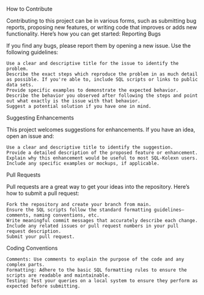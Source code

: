 How to Contribute

Contributing to this project can be in various forms, such as submitting bug reports, proposing new features, or writing code that improves or adds new functionality. Here’s how you can get started:
Reporting Bugs

If you find any bugs, please report them by opening a new issue. Use the following guidelines:

    Use a clear and descriptive title for the issue to identify the problem.
    Describe the exact steps which reproduce the problem in as much detail as possible. If you're able to, include SQL scripts or links to public data sets.
    Provide specific examples to demonstrate the expected behavior.
    Describe the behavior you observed after following the steps and point out what exactly is the issue with that behavior.
    Suggest a potential solution if you have one in mind.

Suggesting Enhancements

This project welcomes suggestions for enhancements. If you have an idea, open an issue and:

    Use a clear and descriptive title to identify the suggestion.
    Provide a detailed description of the proposed feature or enhancement.
    Explain why this enhancement would be useful to most SQL-Kolexn users.
    Include any specific examples or mockups, if applicable.

Pull Requests

Pull requests are a great way to get your ideas into the repository. Here’s how to submit a pull request:

    Fork the repository and create your branch from main.
    Ensure the SQL scripts follow the standard formatting guidelines—comments, naming conventions, etc.
    Write meaningful commit messages that accurately describe each change.
    Include any related issues or pull request numbers in your pull request description.
    Submit your pull request.

Coding Conventions

    Comments: Use comments to explain the purpose of the code and any complex parts.
    Formatting: Adhere to the basic SQL formatting rules to ensure the scripts are readable and maintainable.
    Testing: Test your queries on a local system to ensure they perform as expected before submitting.
